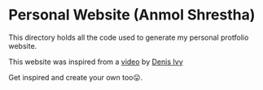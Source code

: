 # Personal Website (Anmol Shrestha)

This directory holds all the code used to generate my personal protfolio website.

This website was inspired from a [video](https://youtu.be/r_hYR53r61M) by [Denis Ivy](http://www.dennisivy.com/)

Get inspired and create your own too😛.
